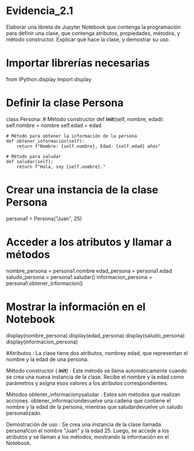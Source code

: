 # Evidencia_2.1
Elaborar una libreta de Jupyter Notebook que contenga la programación para definir una clase, que contenga atributos, propiedades, métodos, y método constructor. Explicar qué hace la clase, y demostrar su uso.

# Importar librerías necesarias
from IPython.display import display

# Definir la clase Persona
class Persona:
    # Método constructor
    def __init__(self, nombre, edad):
        self.nombre = nombre
        self.edad = edad

    # Método para obtener la información de la persona
    def obtener_informacion(self):
        return f"Nombre: {self.nombre}, Edad: {self.edad} años"

    # Método para saludar
    def saludar(self):
        return f"Hola, soy {self.nombre}."

# Crear una instancia de la clase Persona
persona1 = Persona("Juan", 25)

# Acceder a los atributos y llamar a métodos
nombre_persona = persona1.nombre
edad_persona = persona1.edad
saludo_persona = persona1.saludar()
informacion_persona = persona1.obtener_informacion()

# Mostrar la información en el Notebook
display(nombre_persona)
display(edad_persona)
display(saludo_persona)
display(informacion_persona)

#Atributos : La clase tiene dos atributos, nombrey edad, que representan el nombre y la edad de una persona.

Método constructor ( __init__) : Este método se llama automáticamente cuando se crea una nueva instancia de la clase. Recibe el nombre y la edad como parámetros y asigna esos valores a los atributos correspondientes.

Métodos obtener_informacionysaludar : Estos son métodos que realizan acciones. obtener_informaciondevuelve una cadena que contiene el nombre y la edad de la persona, mientras que saludardevuelve un saludo personalizado.

Demostración de uso : Se crea una instancia de la clase llamada persona1con el nombre "Juan" y la edad 25. Luego, se accede a los atributos y se llaman a los métodos, mostrando la información en el Notebook.
